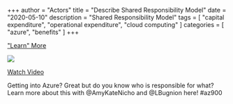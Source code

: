 +++
author = "Actors"
title = "Describe Shared Responsibility Model"
date = "2020-05-10"
description = "Shared Responsibility Model"
tags = [
    "capital expenditure",
    "operational expenditure",
    "cloud computing"
]
categories = [
    "azure",
    "benefits"
]
+++

["Learn" More](https://jhand.dev/24)

[![](https://jhandcdn.blob.core.windows.net/blob/snackablecloud/2-SharedResponsibility.png)](https://twitter.com/i/status/1258815124330000384)

[Watch Video](https://twitter.com/i/status/1258815124330000384)

Getting into Azure? Great but do you know who is responsible for what? Learn more about this with @AmyKateNicho and @LBugnion here! #az900